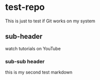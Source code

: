 # test-repo
This is just to test if Git works on my system

## sub-header

watch tutorials on YouTube

### sub-sub header

this is my second test markdown
